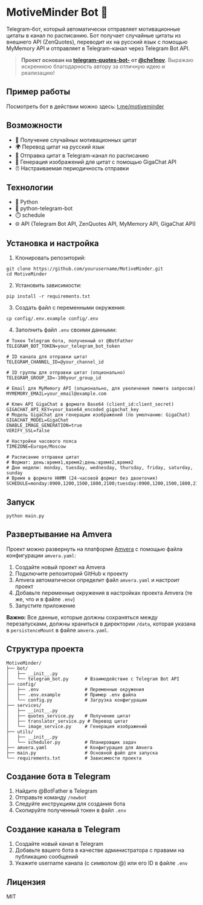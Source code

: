 # MotiveMinder Bot 🚀

Telegram-бот, который автоматически отправляет мотивационные цитаты в канал по расписанию. Бот получает случайные цитаты из внешнего API (ZenQuotes), переводит их на русский язык с помощью MyMemory API и отправляет в Telegram-канал через Telegram Bot API.

> **Проект основан на [telegram-quotes-bot-](https://github.com/che1nov/telegram-quotes-bot-) от [@che1nov](https://github.com/che1nov)**. Выражаю искреннюю благодарность автору за отличную идею и реализацию!

## Пример работы
Посмотреть бот в действии можно здесь: [t.me/motiveminder](https://t.me/motiveminder)   

## Возможности

- 📝 Получение случайных мотивационных цитат
- 🌍 Перевод цитат на русский язык
- 📱 Отправка цитат в Telegram-канал по расписанию
- 🎨 Генерация изображений для цитат с помощью GigaChat API
- ⏰ Настраиваемая периодичность отправки

## Технологии

- 🐍 Python
- 🤖 python-telegram-bot
- ⏱️ schedule
- 🌐 API (Telegram Bot API, ZenQuotes API, MyMemory API, GigaChat API)

## Установка и настройка

1. Клонировать репозиторий:
```
git clone https://github.com/yourusername/MotiveMinder.git
cd MotiveMinder
```

2. Установить зависимости:
```
pip install -r requirements.txt
```

3. Создать файл с переменными окружения:
```
cp config/.env.example config/.env
```

4. Заполнить файл `.env` своими данными:
```
# Токен Telegram бота, полученный от @BotFather
TELEGRAM_BOT_TOKEN=your_telegram_bot_token

# ID канала для отправки цитат
TELEGRAM_CHANNEL_ID=@your_channel_id

# ID группы для отправки цитат (опционально)
TELEGRAM_GROUP_ID=-100your_group_id

# Email для MyMemory API (опционально, для увеличения лимита запросов)
MYMEMORY_EMAIL=your_email@example.com

# Ключ API GigaChat в формате Base64 (client_id:client_secret)
GIGACHAT_API_KEY=your_base64_encoded_gigachat_key
# Модель GigaChat для генерации изображений (по умолчанию: GigaChat)
GIGACHAT_MODEL=GigaChat
ENABLE_IMAGE_GENERATION=true
VERIFY_SSL=false

# Настройки часового пояса
TIMEZONE=Europe/Moscow

# Расписание отправки цитат
# Формат: день:время1,время2;день:время2,время2
# Дни недели: monday, tuesday, wednesday, thursday, friday, saturday, sunday
# Время в формате HHMM (24-часовой формат без двоеточия)
SCHEDULE=monday:0900,1200,1500,1800,2100;tuesday:0900,1200,1500,1800,2100;wednesday:0900,1200,1500,1800,2100;thursday:0900,1200,1500,1800,2100;friday:0900,1200,1500,1800,2100;saturday:1200,1800;sunday:1200,1800
```

## Запуск

```
python main.py
```

## Развертывание на Amvera

Проект можно развернуть на платформе [Amvera](https://amvera.ru) с помощью файла конфигурации `amvera.yaml`:

1. Создайте новый проект на Amvera
2. Подключите репозиторий GitHub к проекту
3. Amvera автоматически определит файл `amvera.yaml` и настроит проект
4. Добавьте переменные окружения в настройках проекта Amvera (те же, что и в файле `.env`)
5. Запустите приложение

**Важно:** Все данные, которые должны сохраняться между перезапусками, должны храниться в директории `/data`, которая указана в `persistenceMount` в файле `amvera.yaml`.

## Структура проекта

```
MotiveMinder/
├── bot/
│   ├── __init__.py
│   └── telegram_bot.py      # Взаимодействие с Telegram Bot API
├── config/
│   ├── .env                 # Переменные окружения
│   ├── .env.example         # Пример .env файла
│   └── config.py            # Загрузка конфигурации
├── services/
│   ├── __init__.py
│   ├── quotes_service.py    # Получение цитат
│   ├── translator_service.py # Перевод цитат
│   └── image_service.py     # Генерация изображений
├── utils/
│   ├── __init__.py
│   └── scheduler.py         # Планировщик задач
├── amvera.yaml              # Конфигурация для Amvera
├── main.py                  # Основной файл для запуска
└── requirements.txt         # Зависимости проекта
```

## Создание бота в Telegram

1. Найдите @BotFather в Telegram
2. Отправьте команду `/newbot`
3. Следуйте инструкциям для создания бота
4. Скопируйте полученный токен в файл `.env`

## Создание канала в Telegram

1. Создайте новый канал в Telegram
2. Добавьте вашего бота в качестве администратора с правами на публикацию сообщений
3. Укажите username канала (с символом @) или его ID в файле `.env`

## Лицензия

MIT 
